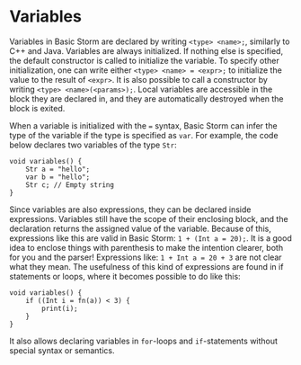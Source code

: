 Variables
=========

Variables in Basic Storm are declared by writing `<type> <name>;`, similarly to C++ and Java.
Variables are always initialized. If nothing else is specified, the default constructor is called to
initialize the variable. To specify other initialization, one can write either `<type> <name> =
<expr>;` to initialize the value to the result of `<expr>`. It is also possible to call a
constructor by writing `<type> <name>(<params>);`. Local variables are accessible in the block they
are declared in, and they are automatically destroyed when the block is exited.

When a variable is initialized with the `=` syntax, Basic Storm can infer the type of the variable
if the type is specified as `var`. For example, the code below declares two variables of the type
`Str`:

```bs
void variables() {
    Str a = "hello";
    var b = "hello";
    Str c; // Empty string
}
```

Since variables are also expressions, they can be declared inside expressions. Variables still have
the scope of their enclosing block, and the declaration returns the assigned value of the variable.
Because of this, expressions like this are valid in Basic Storm: `1 + (Int a = 20);`. It is a good
idea to enclose things with parenthesis to make the intention clearer, both for you and the parser!
Expressions like: `1 + Int a = 20 + 3` are not clear what they mean. The usefulness of this kind of
expressions are found in if statements or loops, where it becomes possible to do like this:

```bs
void variables() {
    if ((Int i = fn(a)) < 3) {
        print(i);
    }
}
```

It also allows declaring variables in `for`-loops and `if`-statements without special syntax or
semantics.
